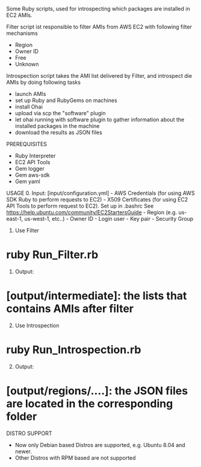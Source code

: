 Some Ruby scripts, used for introspecting which packages are installed in 
EC2 AMIs.

Filter script ist responsible to filter AMIs from AWS EC2 with following filter mechanisms 
- Region
- Owner ID
- Free
- Unknown

Introspection script takes the AMI list delivered by Filter, and introspect die AMIs by doing following tasks
- launch AMIs
- set up Ruby and RubyGems on machines
- install Ohai
- upload via scp the "software" plugin
- let ohai running with software plugin to gather information about the installed packages in the machine
- download the results as JSON files

PREREQUISITES
- Ruby Interpreter
- EC2 API Tools
- Gem logger
- Gem aws-sdk
- Gem yaml

USAGE
0. Input: [input/configuration.yml]
	- AWS Credentials (for using AWS SDK Ruby to perform requests to EC2)
	- X509 Certificates (for using EC2 API Tools to perform request to EC2).
		Set up in .bashrc
		See https://help.ubuntu.com/community/EC2StartersGuide
	- Region (e.g. us-east-1, us-west-1, etc..)
	- Owner ID
	- Login user
	- Key pair
	- Security Group
1. Use Filter
# ruby Run_Filter.rb 
1. Output:
# [output/intermediate]: the lists that contains AMIs after filter

2. Use Introspection
# ruby Run_Introspection.rb
2. Output:
# [output/regions/....]: the JSON files are located in the corresponding folder

DISTRO SUPPORT
- Now only Debian based Distros are supported, e.g. Ubuntu 8.04 and newer.
- Other Distros with RPM based are not supported
